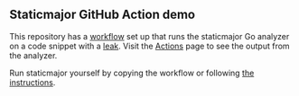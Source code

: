 ## Staticmajor GitHub Action demo

This repository has a [workflow](https://github.com/elias-orijtech/staticmajor-demo/blob/main/.github/workflows/staticmajor.yml)
set up that runs the staticmajor Go analyzer on a code snippet with a [leak](https://github.com/elias-orijtech/staticmajor-demo/blob/main/leak/leak.go).
Visit the [Actions](https://github.com/elias-orijtech/staticmajor-demo/actions) page to see the output from the analyzer.

Run staticmajor yourself by copying the workflow or following [the instructions](https://github.com/orijtech/staticmajor-action).
